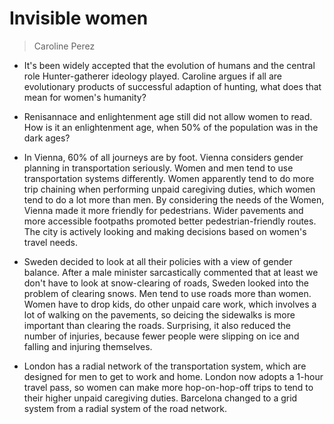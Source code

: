 # Invisible women
> Caroline Perez

* It's been widely accepted that the evolution of humans and the central role Hunter-gatherer ideology played. Caroline argues if all are evolutionary products of successful adaption of hunting, what does that mean for women's humanity?

* Renisannace and enlightenment age still did not allow women to read. How is it an enlightenment age, when 50% of the population was in the dark ages?

* In Vienna, 60% of all journeys are by foot. Vienna considers gender planning in transportation seriously. Women and men tend to use transportation systems differently. Women apparently tend to do more trip chaining when performing unpaid caregiving duties, which women tend to do a lot more than men. By considering the needs of the Women, Vienna made it more friendly for pedestrians. Wider pavements and more accessible footpaths promoted better pedestrian-friendly routes. The city is actively looking and making decisions based on women's travel needs. 

* Sweden decided to look at all their policies with a view of gender balance. After a male minister sarcastically commented that at least we don't have to look at snow-clearing of roads, Sweden looked into the problem of clearing snows. Men tend to use roads more than women. Women have to drop kids, do other unpaid care work, which involves a lot of walking on the pavements, so deicing the sidewalks is more important than clearing the roads. Surprising, it also reduced the number of injuries, because fewer people were slipping on ice and falling and injuring themselves. 

* London has a radial network of the transportation system, which are designed for men to get to work and home. London now adopts a 1-hour travel pass, so women can make more hop-on-hop-off trips to tend to their higher unpaid caregiving duties. Barcelona changed to a grid system from a radial system of the road network.
